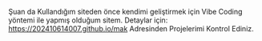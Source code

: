 Şuan da Kullandığım siteden önce kendimi geliştirmek için Vibe Coding yöntemi ile yapmış olduğum sitem. 
Detaylar için: https://202410614007.github.io/mak Adresinden Projelerimi Kontrol Ediniz.